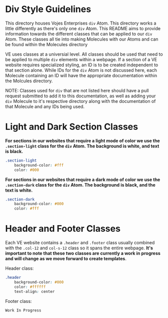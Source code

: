 # Div Style Guidelines

This directory houses Vojes Enterprises `div` Atom. This directory works a little differently as there's only one `div` Atom. This README aims to provide information towards the different classes that can be applied to our `div` Atom. These classes all tie into making Molecules with our Atoms and can be found within the Molecules directory

VE uses classes at a universial level. All classes should be used that need to be applied to multiple `div` elements within a webpage. If a section of a VE website requires specialized styling, an ID is to be created independent to that section alone. While IDs for the `div` Atom is not discussed here, each Molecule containing an ID will have the appropriate documentation within the Molcules directory.

NOTE: Classes used for `div` that are not listed here should have a pull request submitted to add it to this documentation, as well as adding your `div` Molecule to it's respective directory along with the documentation of that Molecule and any IDs being used.

# Light and Dark Section Classes

**For sections in our websites that require a light mode of color we use the `.section-light` class for the `div` Atom. The background is white, and text is black.**
```css
.section-light
    background-color: #fff
    color: #000

```

**For sections in our websites that require a dark mode of color we use the `.section-dark` class for the `div` Atom. The background is black, and the text is white.**
```css
.section-dark
    background-color: #000
    color: #fff
```

# Header and Footer Classes

Each VE website contains a `.header` and `.footer` class usually combined with the `.col-12` and `col-s-12` class so it spans the entire webpage. **It's important to note that these two classes are currently a work in progress and will change as we move forward to create templates**.

Header class:
```css
.header
    background-color: #000
    color: #ffffff
    text-align: center
```

Footer class:
```css
Work In Progress
```
